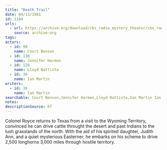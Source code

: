 ```yaml
---
title: "Death Trail"
date: 04/13/1981
id: 1184
urls: 
  - url: https://archive.org/download/cbs_radio_mystery_theater/cbs_radio_mystery_theater-1151-1200.zip/cbs_radio_mystery_theater-1151-1200%2Fcbsrmt_1184_death_trail.mp3
    source: archive-org
tags: 
actors:  
  - id: 90
    name: Court Benson  
  - id: 136
    name: Jennifer Harmon  
  - id: 126
    name: Lloyd Battista  
  - id: 38
    name: Ian Martin
writers:  
  - id: 38
    name: Ian Martin
searchable: Court Benson,Jennifer Harmon,Lloyd Battista,Ian Martin Ian Martin
notes: 
descriptionSource: kf
---
```

Colonel Royce returns to Texas from a visit to the Wyoming Territory, convinced he can drive cattle throught the desert and past Indians to the lush grasslands of the north. With the aid of his spirited daughter, Judith Ann, and a quiet mysterious Easterner, he embarks on his scheme to drive 2,500 longhorns 3,000 miles through hostile territory.